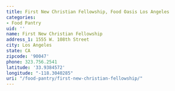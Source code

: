 ```yaml
---
title: First New Christian Fellowship, Food Oasis Los Angeles
categories:
- Food Pantry
uid: ''
name: First New Christian Fellowship
address_1: 1555 W. 108th Street
city: Los Angeles
state: CA
zipcode: '90047'
phone: 323.756.2541
latitude: '33.9384572'
longitude: "-118.3040285"
uri: "/food-pantry/first-new-christian-fellowship/"
---
```


